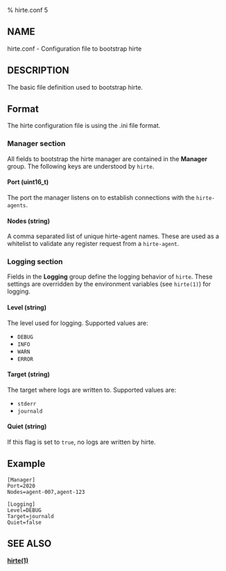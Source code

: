 % hirte.conf 5

## NAME

hirte.conf - Configuration file to bootstrap hirte

## DESCRIPTION

The basic file definition used to bootstrap hirte.

## Format

The hirte configuration file is using the .ini file format.

### Manager section

All fields to bootstrap the hirte manager are contained in the **Manager** group. The following keys are understood by `hirte`.

#### **Port** (uint16_t)

The port the manager listens on to establish connections with the `hirte-agents`.

#### **Nodes** (string)

A comma separated list of unique hirte-agent names. These are used as a whitelist to validate any register request from a `hirte-agent`.

### Logging section

Fields in the **Logging** group define the logging behavior of `hirte`. These settings are overridden by the environment variables (see `hirte(1)`) for logging.

#### **Level** (string)

The level used for logging. Supported values are:

- `DEBUG`
- `INFO`
- `WARN`
- `ERROR`

#### **Target** (string)

The target where logs are written to. Supported values are:

- `stderr`
- `journald`

#### **Quiet** (string)

If this flag is set to `true`, no logs are written by hirte.

## Example

```
[Manager]
Port=2020
Nodes=agent-007,agent-123

[Logging]
Level=DEBUG
Target=journald
Quiet=false
```

## SEE ALSO

**[hirte(1)](https://github.com/containers/hirte/blob/main/man/hirte.1.md)**
